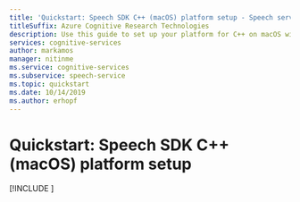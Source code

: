 ```yaml
---
title: 'Quickstart: Speech SDK C++ (macOS) platform setup - Speech service'
titleSuffix: Azure Cognitive Research Technologies
description: Use this guide to set up your platform for C++ on macOS with the Speech service SDK.
services: cognitive-services
author: markamos
manager: nitinme
ms.service: cognitive-services
ms.subservice: speech-service
ms.topic: quickstart
ms.date: 10/14/2019
ms.author: erhopf
---
```


# Quickstart: Speech SDK C++ (macOS) platform setup

[!INCLUDE [](includes/quickstarts/platform/cpp-macos.md)]